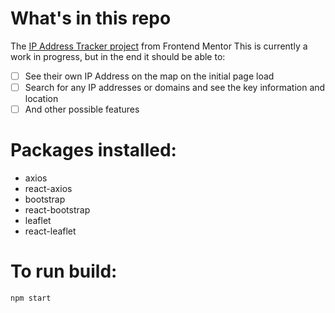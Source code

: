 # What's in this repo #
The [IP Address Tracker project](https://www.frontendmentor.io/challenges/ip-address-tracker-I8-0yYAH0) from Frontend Mentor
This is currently a work in progress, but in the end it should be able to:
- [ ] See their own IP Address on the map on the initial page load
- [ ] Search for any IP addresses or domains and see the key information and location
- [ ] And other possible features

# Packages installed: #
* axios
* react-axios
* bootstrap
* react-bootstrap
* leaflet
* react-leaflet

# To run build: #
`npm start`